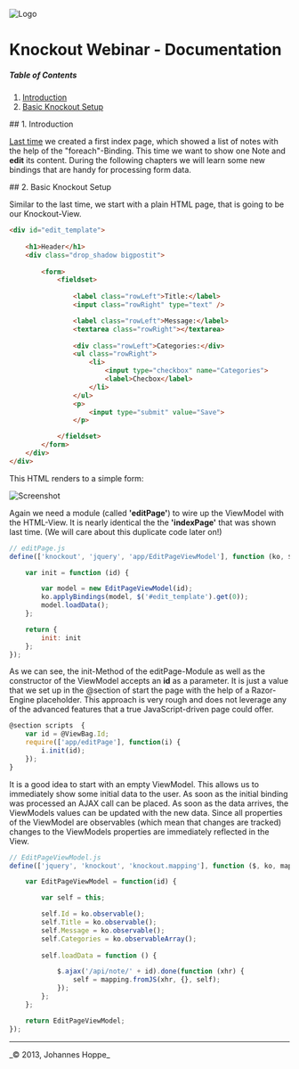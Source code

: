 ![Logo](https://raw.github.com/JohannesHoppe/DeveloperMediaDemo/master/Documentation/images/developer_media_logo.jpg)

# Knockout Webinar - Documentation

##### Table of Contents  
1. [Introduction](#introduction)
2. [Basic Knockout Setup](#setup)


<a name="introduction"/>
## 1. Introduction

[Last time](https://github.com/JohannesHoppe/DeveloperMediaDemo/blob/master/Documentation/01.%20Knockout%20Webinar.md) we created a first index page, which showed a list of notes with the help of the "foreach"-Binding. This time we want to show one Note and __edit__ its content. During the following chapters we will learn some new bindings that are handy for processing form data.

 
<a name="setup"/>
## 2. Basic Knockout Setup

Similar to the last time, we start with a plain HTML page, that is going to be our Knockout-View.   


```html
<div id="edit_template">
    
    <h1>Header</h1>
    <div class="drop_shadow bigpostit">
           
        <form>
            <fieldset>
        
                <label class="rowLeft">Title:</label>
                <input class="rowRight" type="text" /> 

                <label class="rowLeft">Message:</label>
                <textarea class="rowRight"></textarea>
        
                <div class="rowLeft">Categories:</div>
                <ul class="rowRight">
                    <li>
                        <input type="checkbox" name="Categories"> 
                        <label>Checbox</label>
                    </li>
                </ul>
                <p>
                    <input type="submit" value="Save">
                </p>

            </fieldset> 
        </form>
    </div>
</div>
```

This HTML renders to a simple form:  

![Screenshot](https://raw.github.com/JohannesHoppe/DeveloperMediaDemo/master/Documentation/images/02_1_plain_form.png) 

Again we need a module (called __'editPage'__) to wire up the ViewModel with the HTML-View. It is nearly identical the the __'indexPage'__ that was shown last time. (We will care about this duplicate code later on!)  

```javascript
// editPage.js
define(['knockout', 'jquery', 'app/EditPageViewModel'], function (ko, $, EditPageViewModel) {

    var init = function (id) {

        var model = new EditPageViewModel(id);
        ko.applyBindings(model, $('#edit_template').get(0));
        model.loadData();
    };

    return {
        init: init
    };
});
```

As we can see, the init-Method of the editPage-Module as well as the constructor of the ViewModel accepts an __id__ as a parameter. It is just a value that we set up in the @section of start the page with the help of a Razor-Engine placeholder. This approach is very rough and does not leverage any of the advanced features that a true JavaScript-driven page could offer. 

```javascript
@section scripts  { 
    var id = @ViewBag.Id;
    require(['app/editPage'], function(i) { 
        i.init(id); 
    });
}  
```

It is a good idea to start with an empty ViewModel. This allows us to immediately show some initial data to the user. As soon as the initial binding was processed an AJAX call can be placed. As soon as the data arrives, the ViewModels values can be updated with the new data. Since all properties of the ViewModel are observables (which mean that changes are tracked) changes to the ViewModels properties are immediately reflected in the View.

```javascript
// EditPageViewModel.js
define(['jquery', 'knockout', 'knockout.mapping'], function ($, ko, mapping) {

    var EditPageViewModel = function(id) {

        var self = this;

        self.Id = ko.observable();
        self.Title = ko.observable();
        self.Message = ko.observable();
        self.Categories = ko.observableArray();
        
        self.loadData = function () {

            $.ajax('/api/note/' + id).done(function (xhr) {
                self = mapping.fromJS(xhr, {}, self);
            });
        };
    };

    return EditPageViewModel;
});

``` 

  
<hr>
_&copy; 2013, Johannes Hoppe_